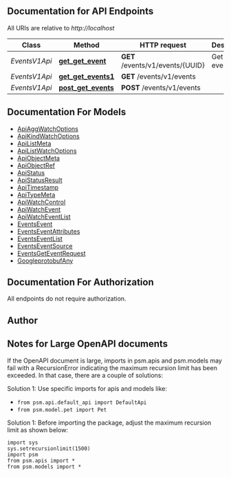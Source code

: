 
## Documentation for API Endpoints

All URIs are relative to *http://localhost*

Class | Method | HTTP request | Description
------------ | ------------- | ------------- | -------------
*EventsV1Api* | [**get_get_event**](pensando_ent/docs/EventsV1Api.md#get_get_event) | **GET** /events/v1/events/{UUID} | Get specific event
*EventsV1Api* | [**get_get_events1**](pensando_ent/docs/EventsV1Api.md#get_get_events1) | **GET** /events/v1/events | 
*EventsV1Api* | [**post_get_events**](pensando_ent/docs/EventsV1Api.md#post_get_events) | **POST** /events/v1/events | 


## Documentation For Models

 - [ApiAggWatchOptions](docs/ApiAggWatchOptions.md)
 - [ApiKindWatchOptions](docs/ApiKindWatchOptions.md)
 - [ApiListMeta](docs/ApiListMeta.md)
 - [ApiListWatchOptions](docs/ApiListWatchOptions.md)
 - [ApiObjectMeta](docs/ApiObjectMeta.md)
 - [ApiObjectRef](docs/ApiObjectRef.md)
 - [ApiStatus](docs/ApiStatus.md)
 - [ApiStatusResult](docs/ApiStatusResult.md)
 - [ApiTimestamp](docs/ApiTimestamp.md)
 - [ApiTypeMeta](docs/ApiTypeMeta.md)
 - [ApiWatchControl](docs/ApiWatchControl.md)
 - [ApiWatchEvent](docs/ApiWatchEvent.md)
 - [ApiWatchEventList](docs/ApiWatchEventList.md)
 - [EventsEvent](docs/EventsEvent.md)
 - [EventsEventAttributes](docs/EventsEventAttributes.md)
 - [EventsEventList](docs/EventsEventList.md)
 - [EventsEventSource](docs/EventsEventSource.md)
 - [EventsGetEventRequest](docs/EventsGetEventRequest.md)
 - [GoogleprotobufAny](docs/GoogleprotobufAny.md)


## Documentation For Authorization

 All endpoints do not require authorization.

## Author




## Notes for Large OpenAPI documents
If the OpenAPI document is large, imports in psm.apis and psm.models may fail with a
RecursionError indicating the maximum recursion limit has been exceeded. In that case, there are a couple of solutions:

Solution 1:
Use specific imports for apis and models like:
- `from psm.api.default_api import DefaultApi`
- `from psm.model.pet import Pet`

Solution 1:
Before importing the package, adjust the maximum recursion limit as shown below:
```
import sys
sys.setrecursionlimit(1500)
import psm
from psm.apis import *
from psm.models import *
```
